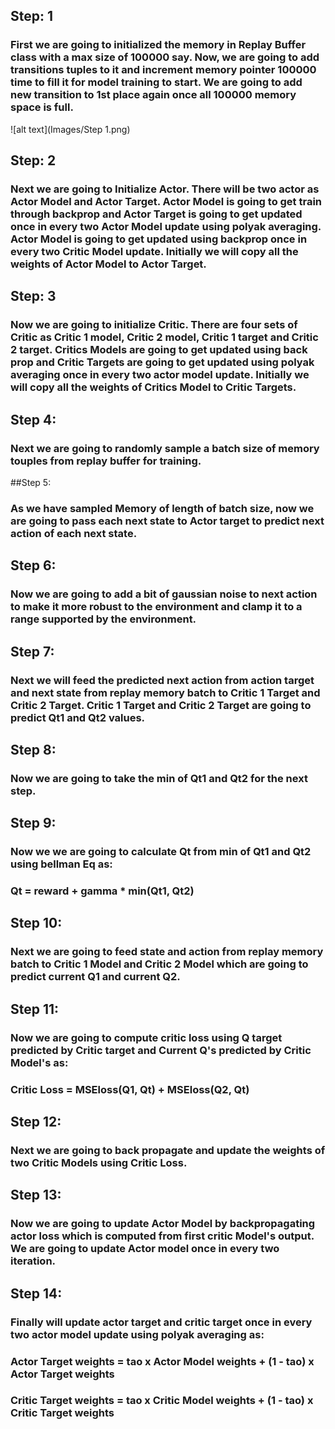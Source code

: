 ## Step: 1
### First we are going to initialized the memory in Replay Buffer class with a max size of 100000 say. Now, we are going to add transitions tuples to it and increment memory pointer 100000 time to fill it for model training to start. We are going to add new transition to 1st place again once all 100000 memory space is full.
![alt text](Images/Step 1.png)

## Step: 2
### Next we are going to Initialize Actor. There will be two actor as Actor Model and Actor Target. Actor Model is going to get train through backprop and Actor Target is going to get updated once in every two Actor Model update using polyak averaging. Actor Model is going to get updated using backprop once in every two Critic Model update. Initially we will copy all the weights of Actor Model to Actor Target.

## Step: 3
### Now we are going to initialize Critic. There are four sets of Critic as Critic 1 model, Critic 2 model, Critic 1 target and Critic 2 target. Critics Models are going to get updated using back prop and Critic Targets are going to get updated using polyak averaging once in every two actor model update. Initially we will copy all the weights of Critics Model to Critic Targets.

## Step 4:
### Next we are going to randomly sample a batch size of memory touples from replay buffer for training.

##Step 5:
### As we have sampled Memory of length of batch size, now we are going to pass each next state to Actor target to predict next action of each next state.

## Step 6:
### Now we are going to add a bit of gaussian noise to next action to make it more robust to the environment and clamp it to a range supported by the environment.

## Step 7:
### Next we will feed the predicted next action from action target and next state from replay memory batch to Critic 1 Target and Critic 2 Target. Critic 1 Target and Critic 2 Target are going to predict Qt1 and Qt2 values.

## Step 8:
### Now we are going to take the min of Qt1 and Qt2 for the next step.

## Step 9:
### Now we we are going to calculate Qt from min of Qt1 and Qt2 using bellman Eq as:
### Qt = reward + gamma * min(Qt1, Qt2)

## Step 10:
### Next we are going to feed state and action from replay memory batch to Critic 1 Model and Critic 2 Model which are going to predict current Q1 and current Q2.

## Step 11:
### Now we are going to compute critic loss using Q target predicted by Critic target and Current Q's predicted by Critic Model's as:
### Critic Loss = MSEloss(Q1, Qt) + MSEloss(Q2, Qt)

## Step 12:
### Next we are going to back propagate and update the weights of two Critic Models using Critic Loss.

## Step 13:
### Now we are going to update Actor Model by backpropagating actor loss which is computed from first critic Model's output. We are going to update Actor model once in every two iteration.

## Step 14:
### Finally will update actor target and critic target once in every two actor model update using polyak averaging as:

### Actor Target weights = tao x Actor Model weights + (1 - tao) x Actor Target weights

### Critic Target weights = tao x Critic Model weights + (1 - tao) x Critic Target weights

